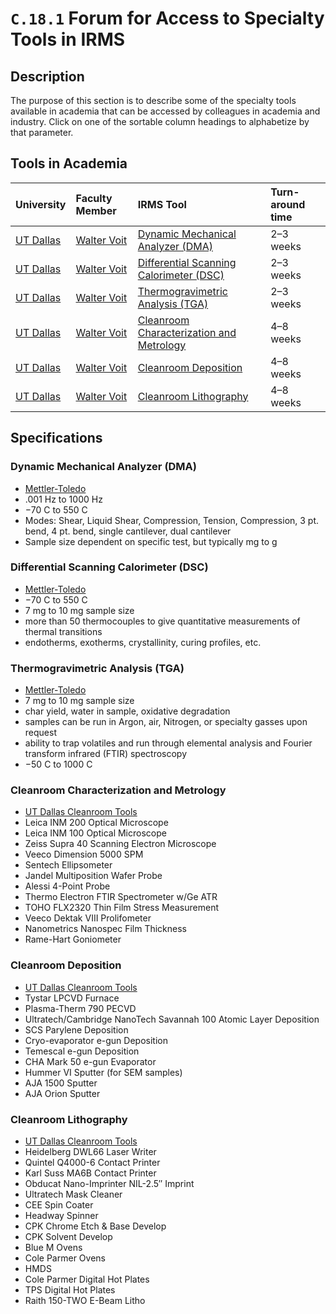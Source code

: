 # `C.18.1` Forum for Access to Specialty Tools in IRMS

## Description

The purpose of this section is to describe some of the specialty tools
available in academia that can be accessed by colleagues in academia and
industry. Click on one of the sortable column headings to alphabetize by that
parameter.

## Tools in Academia

| University                           | Faculty Member                                           | IRMS Tool                                                                             | Turn-around time |
| :----------------------------------- | :------------------------------------------------------- | :------------------------------------------------------------------------------------ | :--------------- |
| [UT Dallas](http://www.utdallas.edu) | [Walter Voit](https://profiles.utdallas.edu/walter.voit) | [Dynamic Mechanical Analyzer (DMA)](#dynamic-mechanical-analyzer-dma)                 | 2–3 weeks        |
| [UT Dallas](http://www.utdallas.edu) | [Walter Voit](https://profiles.utdallas.edu/walter.voit) | [Differential Scanning Calorimeter (DSC)](#differential-scanning-calorimeter-dsc)     | 2–3 weeks        |
| [UT Dallas](http://www.utdallas.edu) | [Walter Voit](https://profiles.utdallas.edu/walter.voit) | [Thermogravimetric Analysis (TGA)](#thermogravimetric-analysis-tga)                   | 2–3 weeks        |
| [UT Dallas](http://www.utdallas.edu) | [Walter Voit](https://profiles.utdallas.edu/walter.voit) | [Cleanroom Characterization and Metrology](#cleanroom-characterization-and-metrology) | 4–8 weeks        |
| [UT Dallas](http://www.utdallas.edu) | [Walter Voit](https://profiles.utdallas.edu/walter.voit) | [Cleanroom Deposition](#cleanroom-deposition)                                         | 4–8 weeks        |
| [UT Dallas](http://www.utdallas.edu) | [Walter Voit](https://profiles.utdallas.edu/walter.voit) | [Cleanroom Lithography](#cleanroom-lithography)                                       | 4–8 weeks        |

## Specifications

### Dynamic Mechanical Analyzer (DMA)

- [Mettler-Toledo](https://www.mt.com/us/en/home/products/Laboratory_Analytics_Browse/TA_Family_Browse/DMA.html)
- .001 Hz to 1000 Hz
- −70 C to 550 C
- Modes: Shear, Liquid Shear, Compression, Tension, Compression, 3 pt. bend, 4 pt. bend, single cantilever, dual cantilever
- Sample size dependent on specific test, but typically mg to g

### Differential Scanning Calorimeter (DSC)

- [Mettler-Toledo](https://www.mt.com/us/en/home/products/Laboratory_Analytics_Browse/TA_Family_Browse/DSC.html)
- −70 C to 550 C
- 7 mg to 10 mg sample size
- more than 50 thermocouples to give quantitative measurements of thermal transitions
- endotherms, exotherms, crystallinity, curing profiles, etc.

### Thermogravimetric Analysis (TGA)

- [Mettler-Toledo](https://www.mt.com/us/en/home/products/Laboratory_Analytics_Browse/TA_Family_Browse/TGA.html)
- 7 mg to 10 mg sample size
- char yield, water in sample, oxidative degradation
- samples can be run in Argon, air, Nitrogen, or specialty gasses upon request
- ability to trap volatiles and run through elemental analysis and Fourier transform infrared (FTIR) spectroscopy
- −50 C to 1000 C

### Cleanroom Characterization and Metrology

- [UT Dallas Cleanroom Tools](https://research.utdallas.edu/cleanroom/tools)
- Leica INM 200 Optical Microscope
- Leica INM 100 Optical Microscope
- Zeiss Supra 40 Scanning Electron Microscope
- Veeco Dimension 5000 SPM
- Sentech Ellipsometer
- Jandel Multiposition Wafer Probe
- Alessi 4-Point Probe
- Thermo Electron FTIR Spectrometer w/Ge ATR
- TOHO FLX2320 Thin Film Stress Measurement
- Veeco Dektak VIII Prolifometer
- Nanometrics Nanospec Film Thickness
- Rame-Hart Goniometer

### Cleanroom Deposition

- [UT Dallas Cleanroom Tools](https://research.utdallas.edu/cleanroom/tools)
- Tystar LPCVD Furnace
- Plasma-Therm 790 PECVD
- Ultratech/Cambridge NanoTech Savannah 100 Atomic Layer Deposition
- SCS Parylene Deposition
- Cryo-evaporator e-gun Deposition
- Temescal e-gun Deposition
- CHA Mark 50 e-gun Evaporator
- Hummer VI Sputter (for SEM samples)
- AJA 1500 Sputter
- AJA Orion Sputter

### Cleanroom Lithography

- [UT Dallas Cleanroom Tools](https://research.utdallas.edu/cleanroom/tools)
- Heidelberg DWL66 Laser Writer
- Quintel Q4000-6 Contact Printer
- Karl Suss MA6B Contact Printer
- Obducat Nano-Imprinter NIL-2.5″ Imprint
- Ultratech Mask Cleaner
- CEE Spin Coater
- Headway Spinner
- CPK Chrome Etch & Base Develop
- CPK Solvent Develop
- Blue M Ovens
- Cole Parmer Ovens
- HMDS
- Cole Parmer Digital Hot Plates
- TPS Digital Hot Plates
- Raith 150-TWO E-Beam Litho
